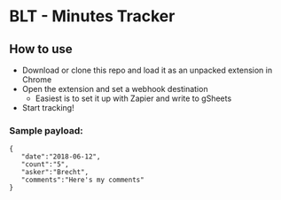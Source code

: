 <h1>BLT - Minutes Tracker</h1>

<h2>How to use</h2>

* Download or clone this repo and load it as an unpacked extension in Chrome
* Open the extension and set a webhook destination
  * Easiest is to set it up with Zapier and write to gSheets
* Start tracking!

<h3>Sample payload:</h3>

```
{
   "date":"2018-06-12",
   "count":"5",
   "asker":"Brecht",
   "comments":"Here's my comments"
}
```
